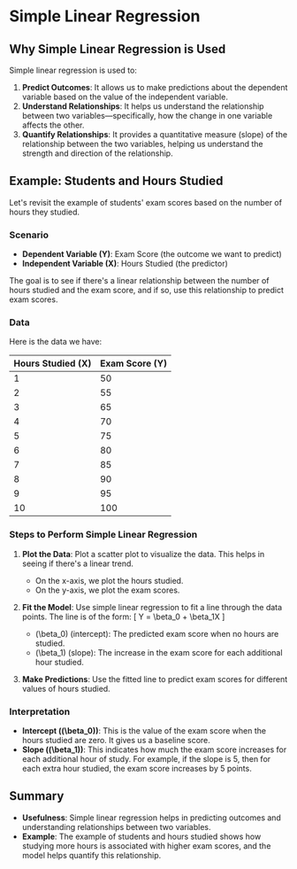 # Simple Linear Regression

## Why Simple Linear Regression is Used

Simple linear regression is used to:

1. **Predict Outcomes**: It allows us to make predictions about the dependent variable based on the value of the independent variable.
2. **Understand Relationships**: It helps us understand the relationship between two variables—specifically, how the change in one variable affects the other.
3. **Quantify Relationships**: It provides a quantitative measure (slope) of the relationship between the two variables, helping us understand the strength and direction of the relationship.

## Example: Students and Hours Studied

Let's revisit the example of students' exam scores based on the number of hours they studied.

### Scenario

- **Dependent Variable (Y)**: Exam Score (the outcome we want to predict)
- **Independent Variable (X)**: Hours Studied (the predictor)

The goal is to see if there's a linear relationship between the number of hours studied and the exam score, and if so, use this relationship to predict exam scores.

### Data

Here is the data we have:

| Hours Studied (X) | Exam Score (Y) |
|-------------------|----------------|
| 1                 | 50             |
| 2                 | 55             |
| 3                 | 65             |
| 4                 | 70             |
| 5                 | 75             |
| 6                 | 80             |
| 7                 | 85             |
| 8                 | 90             |
| 9                 | 95             |
| 10                | 100            |

### Steps to Perform Simple Linear Regression

1. **Plot the Data**: Plot a scatter plot to visualize the data. This helps in seeing if there's a linear trend.
   - On the x-axis, we plot the hours studied.
   - On the y-axis, we plot the exam scores.

2. **Fit the Model**: Use simple linear regression to fit a line through the data points. The line is of the form:
   \[ Y = \beta_0 + \beta_1X \]
   - \(\beta_0\) (intercept): The predicted exam score when no hours are studied.
   - \(\beta_1\) (slope): The increase in the exam score for each additional hour studied.

3. **Make Predictions**: Use the fitted line to predict exam scores for different values of hours studied.

### Interpretation

- **Intercept (\(\beta_0\))**: This is the value of the exam score when the hours studied are zero. It gives us a baseline score.
- **Slope (\(\beta_1\))**: This indicates how much the exam score increases for each additional hour of study. For example, if the slope is 5, then for each extra hour studied, the exam score increases by 5 points.

## Summary

- **Usefulness**: Simple linear regression helps in predicting outcomes and understanding relationships between two variables.
- **Example**: The example of students and hours studied shows how studying more hours is associated with higher exam scores, and the model helps quantify this relationship.
